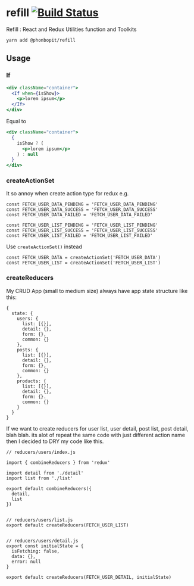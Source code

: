 # refill [![Build Status](https://semaphoreci.com/api/v1/phonbopit/refill/branches/master/badge.svg)](https://semaphoreci.com/phonbopit/refill)

Refill : React and Redux Utilities function and Toolkits

```
yarn add @phonbopit/refill
```

## Usage

### If

```jsx
<div className="container">
  <If when={isShow}>
    <p>lorem ipsum</p>
  </If>
</div>
```

Equal to

```jsx
<div className="container">
  {
    isShow ? (
      <p>lorem ipsum</p>
    ) : null
  }
</div>
```

### createActionSet

It so annoy when create action type for redux e.g.

```
const FETCH_USER_DATA_PENDING = 'FETCH_USER_DATA_PENDING'
const FETCH_USER_DATA_SUCCESS = 'FETCH_USER_DATA_SUCCESS'
const FETCH_USER_DATA_FAILED = 'FETCH_USER_DATA_FAILED'

const FETCH_USER_LIST_PENDING = 'FETCH_USER_LIST_PENDING'
const FETCH_USER_LIST_SUCCESS = 'FETCH_USER_LIST_SUCCESS'
const FETCH_USER_LIST_FAILED = 'FETCH_USER_LIST_FAILED'
```

Use `createActionSet()` instead

```
const FETCH_USER_DATA = createActionSet('FETCH_USER_DATA')
const FETCH_USER_LIST = createActionSet('FETCH_USER_LIST')
```

### createReducers

My CRUD App (small to medium size) always have app state structure like this:

```
{
  state: {
    users: {
      list: [{}],
      detail: {},
      form: {},
      common: {}
    },
    posts: {
      list: [{}],
      detail: {},
      form: {},
      common: {}
    },
    products: {
      list: [{}],
      detail: {},
      form: {}.
      common: {}
    }
  }
}
```

If we want to create reducers for user list, user detail, post list, post detail, blah blah. its alot of repeat the same code with just different action name then I decided to DRY my code like this.


```
// reducers/users/index.js

import { combineReducers } from 'redux'

import detail from './detail'
import list from './list'

export default combineReducers({
  detail,
  list
})


// reducers/users/list.js
export default createReducers(FETCH_USER_LIST)


// reducers/users/detail.js
export const initialState = {
  isFetching: false,
  data: {},
  error: null
}

export default createReducers(FETCH_USER_DETAIL, initialState)
```

